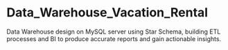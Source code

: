 # Data_Warehouse_Vacation_Rental
Data Warehouse design on MySQL server using Star Schema, building ETL processes and BI to produce accurate reports and gain actionable insights.
